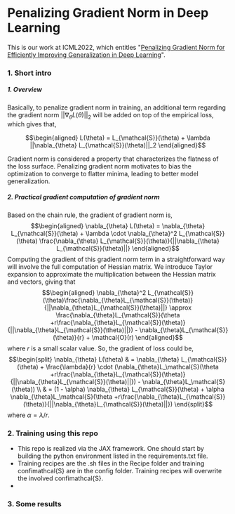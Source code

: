 # Penalizing Gradient Norm in Deep Learning

This is our work at ICML2022, which entitles "[Penalizing Gradient Norm for Efficiently Improving Generalization in Deep Learning](https://arxiv.org/abs/2202.03599)".

### 1. Short intro

##### 1. Overview

Basically, to penalize gradient norm in training, an additional term regarding the gradient norm $||\nabla_{\theta} L(\theta)||_2$ will be added on top of the empirical loss, which gives that,

$$\begin{aligned}
L(\theta) = L_{\mathcal{S}}(\theta) + \lambda ||\nabla_{\theta} L_{\mathcal{S}}(\theta)||_2
\end{aligned}$$

Gradient norm is considered a property that characterizes the flatness of the loss surface. Penalizing gradient norm motivates to bias the optimization to converge to flatter minima, leading to better model generalization. 

##### 2. Practical gradient computation of gradient norm

Based on the chain rule, the gradient of gradient norm is,
$$\begin{aligned}
\nabla_{\theta} L(\theta) = \nabla_{\theta} L_{\mathcal{S}}(\theta) + \lambda \cdot \nabla_{\theta}^2 L_{\mathcal{S}}(\theta) \frac{\nabla_{\theta} L_{\mathcal{S}}(\theta)}{||\nabla_{\theta} L_{\mathcal{S}}(\theta)||}
\end{aligned}$$
Computing the gradient of this gradient norm term in a straightforward way will involve the full computation of Hessian matrix. We introduce Taylor expansion to approximate the multiplication between the Hessian matrix and vectors, giving that
$$\begin{aligned}
    \nabla_{\theta}^2 L_{\mathcal{S}}(\theta)\frac{\nabla_{\theta}L_{\mathcal{S}}(\theta)}{||\nabla_{\theta}L_{\mathcal{S}}(\theta)||} \approx \frac{\nabla_{\theta}L_{\mathcal{S}}(\theta +r\frac{\nabla_{\theta}L_{\mathcal{S}}(\theta)}{||\nabla_{\theta}L_{\mathcal{S}}(\theta)||}) - \nabla_{\theta}L_{\mathcal{S}}(\theta)}{r} + \mathcal{O}(r)
\end{aligned}$$
where $r$ is a small scalar value. So, the gradient of loss could be,
$$\begin{split}
    \nabla_{\theta} L(\theta) & = \nabla_{\theta} L_{\mathcal{S}}(\theta) + \frac{\lambda}{r} \cdot (\nabla_{\theta}L_\mathcal{S}(\theta +r\frac{\nabla_{\theta}L_{\mathcal{S}}(\theta)}{||\nabla_{\theta}L_{\mathcal{S}}(\theta)||}) - \nabla_{\theta}L_\mathcal{S}(\theta)) \\
    & = (1 - \alpha) \nabla_{\theta} L_{\mathcal{S}}(\theta) + \alpha \nabla_{\theta}L_\mathcal{S}(\theta +r\frac{\nabla_{\theta}L_{\mathcal{S}}(\theta)}{||\nabla_{\theta}L_{\mathcal{S}}(\theta)||}) 
\end{split}$$
where $\alpha = \lambda / r$.

### 2. Training using this repo

- This repo is realized via the JAX framework. One should start by building the python environment listed in the requirements.txt file. 
- Training recipes are the .sh files in the Recipe folder and training confimathcal{S} are in the config folder. Training recipes will overwrite the involved confimathcal{S}. 
- 


### 3. Some results


